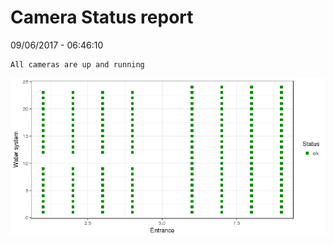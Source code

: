 Camera Status report
================
09/06/2017 - 06:46:10

    All cameras are up and running

![](camreport_files/figure-markdown_github/unnamed-chunk-2-1.png)
